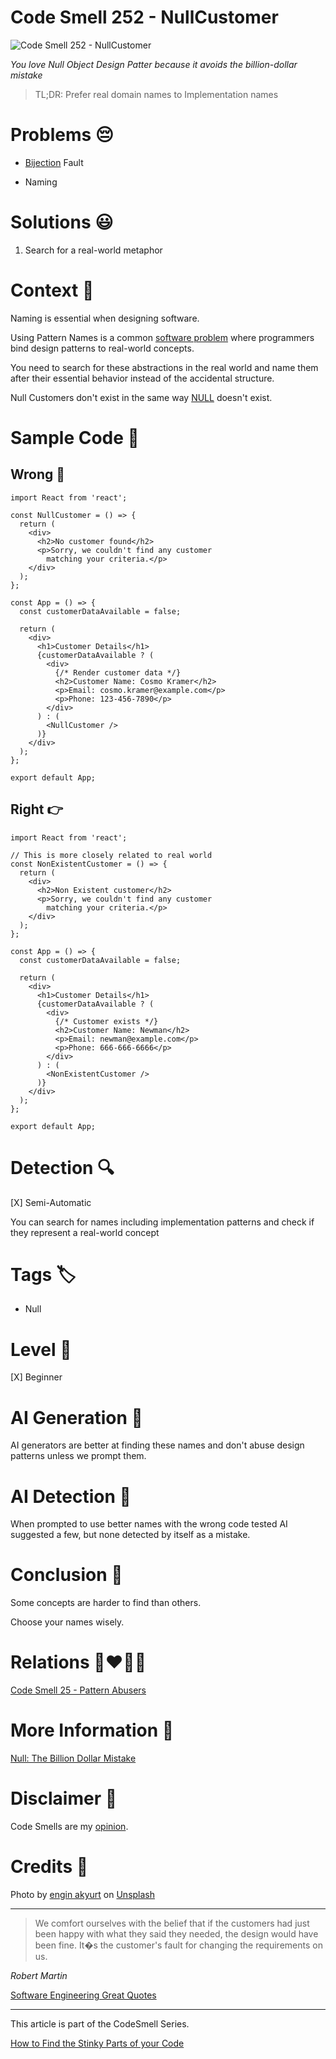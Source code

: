 # Code Smell 252 - NullCustomer
            
![Code Smell 252 - NullCustomer](Code%20Smell%20252%20-%20NullCustomer.jpg)

*You love Null Object Design Patter because it avoids the billion-dollar mistake*

> TL;DR: Prefer real domain names to Implementation names

# Problems 😔 

- [Bijection](https://github.com/mcsee/Software-Design-Articles/tree/main/Articles/Theory/The%20One%20and%20Only%20Software%20Design%20Principle/readme.md) Fault

- Naming

# Solutions 😃

1. Search for a real-world metaphor

# Context 💬

Naming is essential when designing software.

Using Pattern Names is a common [software problem](https://github.com/mcsee/Software-Design-Articles/tree/main/Articles/Code%20Smells/Code%20Smell%2025%20-%20Pattern%20Abusers/readme.md) where programmers bind design patterns to real-world concepts.

You need to search for these abstractions in the real world and name them after their essential behavior instead of the accidental structure.

Null Customers don't exist in the same way [NULL](https://github.com/mcsee/Software-Design-Articles/tree/main/Articles/Theory/Null%20-%20The%20Billion%20Dollar%20Mistake/readme.md) doesn't exist.

# Sample Code 📖

## Wrong 🚫

<!-- [Gist Url](https://gist.github.com/mcsee/b13e79a85fdd706f17dfff192a8a4b6f) -->

```react
import React from 'react';

const NullCustomer = () => {
  return (
    <div>
      <h2>No customer found</h2>
      <p>Sorry, we couldn't find any customer 
        matching your criteria.</p>
    </div>
  );
};

const App = () => { 
  const customerDataAvailable = false;

  return (
    <div>
      <h1>Customer Details</h1>
      {customerDataAvailable ? (
        <div>
          {/* Render customer data */}
          <h2>Customer Name: Cosmo Kramer</h2>
          <p>Email: cosmo.kramer@example.com</p>
          <p>Phone: 123-456-7890</p>
        </div>
      ) : (
        <NullCustomer />
      )}
    </div>
  );
};

export default App;
```

## Right 👉

<!-- [Gist Url](https://gist.github.com/mcsee/15f41dcd4d4f1c89e8b31348d6649740) -->

```react
import React from 'react';

// This is more closely related to real world
const NonExistentCustomer = () => {
  return (
    <div>
      <h2>Non Existent customer</h2>
      <p>Sorry, we couldn't find any customer 
        matching your criteria.</p>
    </div>
  );
};

const App = () => { 
  const customerDataAvailable = false;

  return (
    <div>
      <h1>Customer Details</h1>
      {customerDataAvailable ? (
        <div>
          {/* Customer exists */}
          <h2>Customer Name: Newman</h2>
          <p>Email: newman@example.com</p>
          <p>Phone: 666-666-6666</p>
        </div>
      ) : (
        <NonExistentCustomer />
      )}
    </div>
  );
};

export default App;
```

# Detection 🔍

[X] Semi-Automatic 

You can search for names including implementation patterns and check if they represent a real-world concept

# Tags 🏷️

- Null 

# Level 🔋

[X] Beginner

# AI Generation 🤖

AI generators are better at finding these names and don't abuse design patterns unless we prompt them.

# AI Detection 🥃

When prompted to use better names with the wrong code tested AI suggested a few, but none detected by itself as a mistake.

# Conclusion 🏁

Some concepts are harder to find than others.

Choose your names wisely.

# Relations 👩‍❤️‍💋‍👨

[Code Smell 25 - Pattern Abusers](https://github.com/mcsee/Software-Design-Articles/tree/main/Articles/Code%20Smells/Code%20Smell%2025%20-%20Pattern%20Abusers/readme.md)

# More Information 📕

[Null: The Billion Dollar Mistake](https://github.com/mcsee/Software-Design-Articles/tree/main/Articles/Theory/Null%20-%20The%20Billion%20Dollar%20Mistake/readme.md)

# Disclaimer 📘

Code Smells are my [opinion](https://github.com/mcsee/Software-Design-Articles/tree/main/Articles/Blogging/I%20Wrote%20More%20than%2090%20Articles%20on%202021%20Here%20is%20What%20I%20Learned/readme.md).

# Credits 🙏

Photo by [engin akyurt](https://unsplash.com/@enginakyurt) on [Unsplash](https://unsplash.com/photos/two-black-and-white-folding-chairs-on-beach-during-daytime-2-eCuma3qO0)
    
* * *

> We comfort ourselves with the belief that if the customers had just been happy with what they said they needed, the design would have been fine. It�s the customer's fault for changing the requirements on us.

_Robert Martin_
  
[Software Engineering Great Quotes](https://github.com/mcsee/Software-Design-Articles/tree/main/Articles/Quotes/Software%20Engineering%20Great%20Quotes/readme.md)

* * *

This article is part of the CodeSmell Series.

[How to Find the Stinky Parts of your Code](https://github.com/mcsee/Software-Design-Articles/tree/main/Articles/Code%20Smells/How%20to%20Find%20the%20Stinky%20parts%20of%20your%20Code/readme.md)